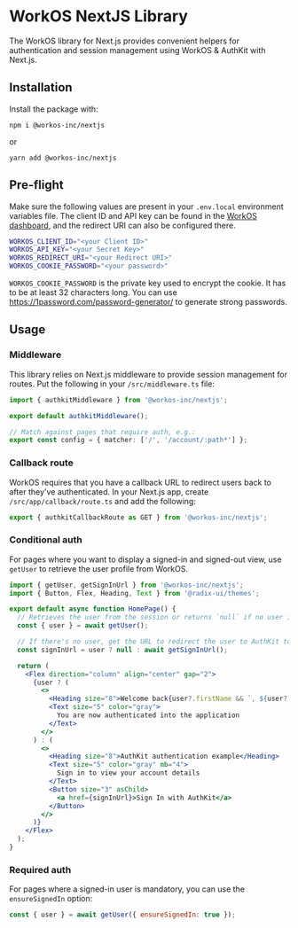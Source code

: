 # WorkOS NextJS Library

The WorkOS library for Next.js provides convenient helpers for authentication and session management using WorkOS & AuthKit with Next.js.

## Installation

Install the package with:

```
npm i @workos-inc/nextjs
```

or

```
yarn add @workos-inc/nextjs
```

## Pre-flight

Make sure the following values are present in your `.env.local` environment variables file. The client ID and API key can be found in the [WorkOS dashboard](https://dashboard.workos.com), and the redirect URI can also be configured there.

```sh
WORKOS_CLIENT_ID="<your Client ID>"
WORKOS_API_KEY="<your Secret Key>"
WORKOS_REDIRECT_URI="<your Redirect URI>"
WORKOS_COOKIE_PASSWORD="<your password>"
```

`WORKOS_COOKIE_PASSWORD` is the private key used to encrypt the cookie. It has to be at least 32 characters long. You can use https://1password.com/password-generator/ to generate strong passwords.

## Usage

### Middleware

This library relies on Next.js middleware to provide session management for routes. Put the following in your `/src/middleware.ts` file:

```ts
import { authkitMiddleware } from '@workos-inc/nextjs';

export default authkitMiddleware();

// Match against pages that require auth, e.g.:
export const config = { matcher: ['/', '/account/:path*'] };
```

### Callback route

WorkOS requires that you have a callback URL to redirect users back to after they've authenticated. In your Next.js app, create `/src/app/callback/route.ts` and add the following:

```ts
export { authkitCallbackRoute as GET } from '@workos-inc/nextjs';
```

### Conditional auth

For pages where you want to display a signed-in and signed-out view, use `getUser` to retrieve the user profile from WorkOS.

```jsx
import { getUser, getSignInUrl } from '@workos-inc/nextjs';
import { Button, Flex, Heading, Text } from '@radix-ui/themes';

export default async function HomePage() {
  // Retrieves the user from the session or returns `null` if no user is signed in
  const { user } = await getUser();

  // If there's no user, get the URL to redirect the user to AuthKit to sign in
  const signInUrl = user ? null : await getSignInUrl();

  return (
    <Flex direction="column" align="center" gap="2">
      {user ? (
        <>
          <Heading size="8">Welcome back{user?.firstName && `, ${user?.firstName}`}</Heading>
          <Text size="5" color="gray">
            You are now authenticated into the application
          </Text>
        </>
      ) : (
        <>
          <Heading size="8">AuthKit authentication example</Heading>
          <Text size="5" color="gray" mb="4">
            Sign in to view your account details
          </Text>
          <Button size="3" asChild>
            <a href={signInUrl}>Sign In with AuthKit</a>
          </Button>
        </>
      )}
    </Flex>
  );
}
```

### Required auth

For pages where a signed-in user is mandatory, you can use the `ensureSignedIn` option:

```jsx
const { user } = await getUser({ ensureSignedIn: true });
```
